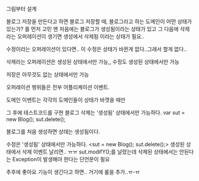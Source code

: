 그림부터 설계

블로그 저장을 만든다고 하면
블로그 저장할 때, 블로그라고 하는 도메인이 어떤 상태가 있는가? 를 먼저 고민
맨 처음에는 블로그가 생성됨이라는 상태가 있고 그 다음에 삭제라는 오퍼레이션이 생기면 생성에서 삭제됨 이라는 상태가 필요..

수정이라는 오퍼레이션이 있다면.. 이 수정은 상태가 바뀐게 없다..그래서 할게 없다..

삭제라는 오퍼레이션은 생성된 상태에서만 가능,, 수정도 생성된 상태에서만 가능

저장은 아무것도 없는 상태에서만 가능

오퍼레이션 행위들은 전부 어플리케이션 이벤트.

도메인 이벤트는 각각의 도메인들이 상태가 바꼇을 때만

그 후에 테스트코드를 구현
블로그 삭제는 '생성됨' 상태에서만 가능하다.
var sut = new Blog();
sut.delete();

블로그를 처음 생성하면 상태는 생성됨이다.

수정은 '생성됨' 상태에서만 가능하다.
<sut = new Blog();
sut.delete();> 생성된 상태에서 삭제 이벤트 날리면.. ㅠㅠ
sut.modifY();를 날렸는데 삭제된 상태에서는 안된다는 Exception이 발생해야 한다는 단언문이 필요

추후에 좋아요 기능이 생긴다고 하면..
거기에 룰을 추가..ㅠ-ㅠ